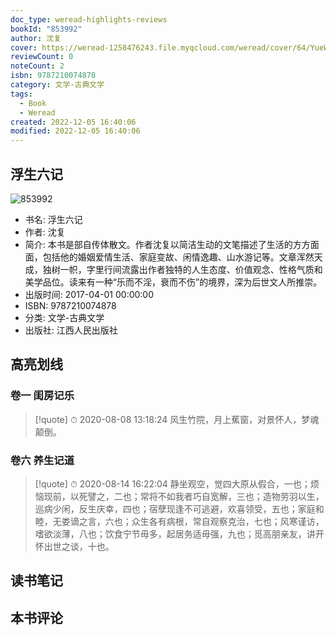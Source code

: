 ```yaml
---
doc_type: weread-highlights-reviews
bookId: "853992"
author: 沈复
cover: https://weread-1258476243.file.myqcloud.com/weread/cover/64/YueWen_853992/t7_YueWen_853992.jpg
reviewCount: 0
noteCount: 2
isbn: 9787210074878
category: 文学-古典文学
tags:
  - Book
  - Weread
created: 2022-12-05 16:40:06
modified: 2022-12-05 16:40:06
---
```


## 浮生六记

![853992](https://weread-1258476243.file.myqcloud.com/weread/cover/64/YueWen_853992/t7_YueWen_853992.jpg)
- 书名: 浮生六记
- 作者: 沈复
- 简介: 本书是部自传体散文。作者沈复以简洁生动的文笔描述了生活的方方面面，包括他的婚姻爱情生活、家庭变故、闲情逸趣、山水游记等。文章浑然天成，独树一帜，字里行间流露出作者独特的人生态度、价值观念、性格气质和美学品位。读来有一种“乐而不淫，衰而不伤”的境界，深为后世文人所推崇。
- 出版时间: 2017-04-01 00:00:00
- ISBN: 9787210074878
- 分类: 文学-古典文学
- 出版社: 江西人民出版社

## 高亮划线

### 卷一 闺房记乐


> [!quote] ⏱ 2020-08-08 13:18:24
> 风生竹院，月上蕉窗，对景怀人，梦魂颠倒。
 


### 卷六 养生记道


> [!quote] ⏱ 2020-08-14 16:22:04
> 静坐观空，觉四大原从假合，一也；烦恼现前，以死譬之，二也；常将不如我者巧自宽解，三也；造物劳羽以生，巡病少闲，反生庆幸，四也；宿孽现逢不可逃避，欢喜领受，五也；家庭和睦，无娄谪之言，六也；众生各有病根，常自观察克治，七也；风寒谨访，嗜欲淡薄，八也；饮食宁节毋多，起居务适毋强，九也；觅高朋亲友，讲开怀出世之谈，十也。
 



## 读书笔记


## 本书评论

